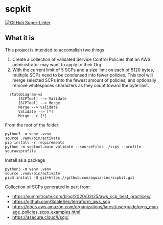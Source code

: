 # scpkit
[![GitHub Super-Linter](https://github.com/aquia-inc/scpkit/workflows/Lint%20Code%20Base/badge.svg)](https://github.com/marketplace/actions/super-linter)

## What it is

This project is intended to accomplish two things

1. Create a collection of validated Service Control Policies that an AWS administrator may want to apply to their Org
2. With the current limit of 5 SCPs and a size limit on each of 5120 bytes, multiple SCPs need to be condensed into fewer policies. This tool will merge selected SCPs into the fewest amount of policies, and optionally remove whitespaces characters as they count toward the byte limit.


```mermaid
  stateDiagram-v2
      [SCPTool] --> Validate
      [SCPTool] --> Merge
      Merge --> Validate
      Validate --> [*]
      Merge --> [*]
```

From the root of the folder:
```
python3 -m venv .venv
source .venv/bin/activate
pip install -r requirements
python -m scptool.main validate --sourcefiles ./scps --profile yourawsprofile
```
Install as a package
```
python3 -m venv .venv
source .venv/bin/activate
pip3 install -U git+https://github.com/aquia-inc/scpkit.git
```
Collection of SCPs generated in part from:
* https://summitroute.com/blog/2020/03/25/aws_scp_best_practices/
* https://github.com/ScaleSec/terraform_aws_scp
* https://docs.aws.amazon.com/organizations/latest/userguide/orgs_manage_policies_scps_examples.html
* https://asecure.cloud/l/scp/
